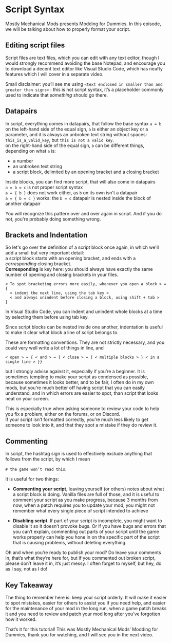 ﻿# Script Syntax

Mostly Mechanical Mods presents Modding for Dummies. In this episode, we will be talking about how to properly format your script.

## Editing script files

Script files are text files, which you can edit with any text editor, though I would strongly recommend avoiding the base Notepad, and encourage you to download a decent text editor like Visual Studio Code, which has neafty features which I will cover in a separate video.

Small disclaimer: you’ll see me using
`
<text enclosed in smaller than and greater than signs>
`
: this is not script syntax, it’s a placeholder commonly used to indicate that *something* should go there.

## Datapairs

In script, everything comes in datapairs, that follow the base syntax `a = b`  
on the left-hand side of the equal sign, `a` is either an object key or a parameter, and it is always an unbroken text string without spaces: `this_is_a_valid_key`, but `this is not a valid key`.  
on the right-hand side of the equal sign, `b` can be different things, depending on what `a` is:  
- a number
- an unbroken text string
- a script block, delimited by an opening bracket and a closing bracket

Inside blocks, you can find more script, that will also come in datapairs  
`a = b = c` is not proper script syntax  
`a = { b }` does not work either, as `b` on its own isn't a datapair  
`a = { b = c }` works: the `b = c` datapair is nested inside the block of another datapair

You will recognize this pattern over and over again in script. And if you do not, you're probably doing something wrong.

## Brackets and Indentation

So let's go over the definition of a script block once again, in which we'll add a small but very important detail:  
a script block starts with an opening bracket, and ends with a *corresponding* closing bracket.  
**Corresponding** is key here: you should always have exactly the same number of opening and closing brackets in your files.

```
< To spot bracketing errors more easily, whenever you open a block > = {
  < indent the next line, using the tab key >
  < and always unindent before closing a block, using shift + tab >
}
```

In Visual Studio Code, you can indent and unindent whole blocks at a time by selecting them before using tab key.

Since script blocks can be nested inside one another, indentation is useful to make it clear what block a line of script belongs to.

<!-- ```
< Script blocks can be nested inside one another > = {
  < Every time you open a new block > = {
    < you should indent the next line >
    < and unindent again when you close each block >
  }
  < so it is always clear what block a line of script belongs to >
}
``` -->

These are formatting conventions. They are not strictly necessary, and you could very well write a lot of things in line, and 
```
< open > = { < and > = { < close > = { < multiple blocks > } < in a single line > }}
```
but I strongly advise against it, especially if you’re a beginner. It is sometimes tempting to make your script as condensed as possible, because sometimes it looks better, and to be fair, I often do in my own mods, but you’re much better off having script that you can easily understand, and in which errors are easier to spot, than script that looks neat on your screen.

This is especially true when asking someone to review your code to help you fix a problem, either on the forums, or on Discord.  
If your script isn’t formatted correctly, you’re much less likely to get someone to look into it, and that they spot a mistake if they do review it.

## Commenting

In script, the hashtag sign is used to effectively exclude anything that follows from the script, by which I mean

`# the game won’t read this`.

It is useful for two things:

-	**Commenting your script**, leaving yourself (or others) notes about what a script block is doing. Vanilla files are full of those, and it is useful to comment your script as you make progress, because 3 months from now, when a patch requires you to update your mod, you might not remember what every single piece of script intended to achieve

-	**Disabling script**. If part of your script is incomplete, you might want to disable it so it doesn’t provoke bugs. Or if you have bugs and errors that you can’t explain, commenting out parts of your script until the game works properly can help you hone in on the specific part of the script that is causing problems, without deleting everything.

Oh and when you’re ready to publish your mod? Do leave your comments in, that’s what they’re here for, but if you commented out broken script, please don’t leave it in, it’s just messy. I often forget to myself, but hey, do as I say, not as I do!

## Key Takeaway

The thing to remember here is: keep your script orderly. It will make it easier to spot mistakes, easier for others to assist you if you need help, and easier for the maintenance of your mod in the long run, when a game patch breaks it and you need to review and patch your mod long after you’ve forgotten how it worked.

That’s it for this tutorial! This was Mostly Mechanical Mods’ Modding for Dummies, thank you for watching, and I will see you in the next video.
